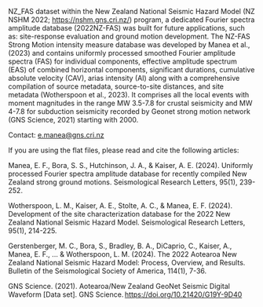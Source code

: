 NZ_FAS dataset within the New Zealand National Seismic Hazard Model (NZ NSHM 2022; https://nshm.gns.cri.nz/) program, a dedicated Fourier spectra amplitude database (2022NZ-FAS) was built for future applications, such as: site-response evaluation and ground motion development.
The NZ-FAS Strong Motion intensity measure database was developed by Manea et al., (2023) and  contains uniformly processed smoothed Fourier amplitude spectra (FAS) for individual components, effective amplitude spectrum (EAS) of combined horizontal components, significant durations, cumulative absolute velocity (CAV), arias intensity (AI) along with a comprehensive compilation of source metadata, source-to-site distances, and site metadata (Wotherspoon et al., 2023).  It comprises all the local events with moment magnitudes in the range MW 3.5-7.8 for crustal seismicity and MW 4-7.8 for subduction seismicity recorded by Geonet strong motion network (GNS Science, 2021) starting with 2000.

Contact: e.manea@gns.cri.nz

If you are using the flat files, please read and cite the following articles:



Manea, E. F., Bora, S. S., Hutchinson, J. A., & Kaiser, A. E. (2024). Uniformly processed Fourier spectra amplitude database for recently compiled New Zealand strong ground motions. Seismological Research Letters, 95(1), 239-252.


Wotherspoon, L. M., Kaiser, A. E., Stolte, A. C., & Manea, E. F. (2024). Development of the site characterization database for the 2022 New Zealand National Seismic Hazard Model. Seismological Research Letters, 95(1), 214-225.


Gerstenberger, M. C., Bora, S., Bradley, B. A., DiCaprio, C., Kaiser, A., Manea, E. F., ... & Wotherspoon, L. M. (2024). The 2022 Aotearoa New Zealand National Seismic Hazard Model: Process, Overview, and Results. Bulletin of the Seismological Society of America, 114(1), 7-36.

GNS Science. (2021). Aotearoa/New Zealand GeoNet Seismic Digital Waveform [Data set]. GNS Science. https://doi.org/10.21420/G19Y-9D40

